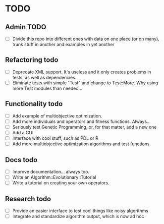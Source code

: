 TODO
====

Admin TODO
---

* [ ] Divide this repo into different ones with data on one place (or on many), trunk stuff in another and examples in yet another

Refactoring todo
---
* [ ] Deprecate XML support. It's useless and it only creates problems in
   tests, as well as dependencies.
* [ ] Eliminate tests with simple "Test" and change to Test::More. Why using more Test modules than needed... 

Functionality todo
---

* [ ] Add example of multiobjective optimization.
* [ ] Add more individuals and operators and fitness functions. Always...
* [ ] Seriously test Genetic Programming, or, for that matter, add a new one
* [ ] Add a GUI
* [ ] Interface with cool stuff, such as PDL or R
* [ ] Add more multiobjective optimization algorithms and test functions

Docs todo
--

* [ ] Improve documentation... always too.
* [ ] Write an Algorithm::Evolutionary::Tutorial
* [ ] Write a tutorial on creating your own operators.

Research todo
---

* [ ] Provide an easier interface to test cool things like noisy algorithms
* [ ] Integrate and standardize algorithm output, which is now ad hoc
